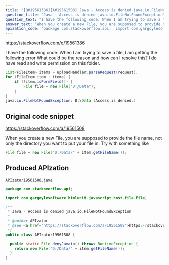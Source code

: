 ```yaml
---
title: "[Q#19561386][A#19561508] Java - Access is denied java.io.FileNotFoundException"
question_title: "Java - Access is denied java.io.FileNotFoundException"
question_text: "I have the following code: When I am trying to save a file, I am getting the following error What could be the reason and how can I resolve this? I do have read and write permission on this folder."
answer_text: "When you create a new File, you are supposed to provide the file name, not only the directory you want to put your file in. Try with something like"
apization_code: "package com.stackoverflow.api;  import com.gargoylesoftware.htmlunit.javascript.host.file.File;  /**  * Java - Access is denied java.io.FileNotFoundException  *  * @author APIzator  * @see <a href=\"https://stackoverflow.com/a/19561508\">https://stackoverflow.com/a/19561508</a>  */ public class APIzator19561508 {    public static File denyJavaio() throws RuntimeException {     return new File(\"D:/Data/\" + item.getFileName());   } }"
---
```


https://stackoverflow.com/q/19561386

I have the following code:
When I am trying to save a file, I am getting the following error
What could be the reason and how can I resolve this? I do have read and write permission on this folder.


```java
List<FileItem> items = uploadHandler.parseRequest(request);
for (FileItem item : items) {
    if (!item.isFormField()) {
        File file = new File("D:/Data");
    }
}
java.io.FileNotFoundException: D:\Data (Access is denied.)
```


## Original code snippet

https://stackoverflow.com/a/19561508

When you create a new File, you are supposed to provide the file name, not only the directory you want to put your file in.
Try with something like

```java
File file = new File("D:/Data/" + item.getFileName());
```

## Produced APIzation

[`APIzator19561508.java`](https://github.com/pasqualesalza/apization-temp-data/raw/master/apizations/java/APIzator19561508.java)

```java
package com.stackoverflow.api;

import com.gargoylesoftware.htmlunit.javascript.host.file.File;

/**
 * Java - Access is denied java.io.FileNotFoundException
 *
 * @author APIzator
 * @see <a href="https://stackoverflow.com/a/19561508">https://stackoverflow.com/a/19561508</a>
 */
public class APIzator19561508 {

  public static File denyJavaio() throws RuntimeException {
    return new File("D:/Data/" + item.getFileName());
  }
}

```